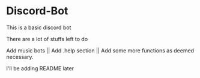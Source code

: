 # Discord-Bot
This is a basic discord bot


There are a lot of stuffs left to do

Add music bots || Add .help section || Add some more functions as deemed necessary.


I'll be adding README later
